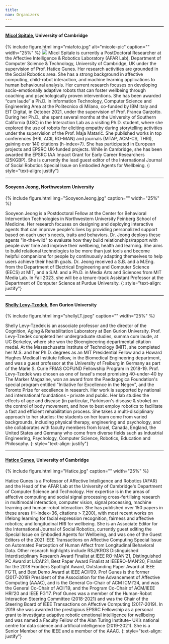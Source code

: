 ```yaml
---
title:
nav: Organizers
---
```


---
#### [Micol Spitale](https://micolspitale.com/), University of Cambridge
{% include figure.html img="miafoto.jpg" alt="micole-pic" caption="" width="25%" %}
![]("miafoto.jpg")
Micol Spitale is currently a PostDoctoral Researcher at the Affective Intelligence & Robotics Laboratory (AFAR Lab), Department of Computer Science & Technology, University of Cambridge, UK under the supervision of Prof. Hatice Gunes. Her research activities are grounded in the Social Robotics area. She has a strong background in affective computing, child-robot interaction, and machine learning applications to human behavioural analysis. Her current research focuses on developing socio-emotionally adaptive robots that can foster wellbeing through coaching and psychologically proven interventions. She has been awarded “cum laude” a Ph.D. in Information Technology, Computer Science and Engineering Area at the Politecnico di Milano, co-funded by IBM Italy and EIT Digital, in October 2021, under the supervision of Prof. Franca Garzotto. During her Ph.D., she spent several months at the University of Southern California (USC) in the Interaction Lab as a visiting Ph.D. student, where she explored the use of robots for eliciting empathy during storytelling activities under the supervision of the Prof. Maja Matarić. She published works in top conferences (HRI, ACII, RO-MAN) and journals (MTAP, ACM-CS, THRI), gaining over 140 citations (h-index=7). She has participated in European projects and EPSRC UK-funded projects. While in Cambridge, she has been awarded the EPSRC IAA Impact Grant for Early Career Researchers (25KGBP). She is currently the lead guest editor of the International Journal of Social Robotics Special Issue on Embodied Agents for Wellbeing.
{: style="text-align: justify"}

---

#### [Sooyeon Jeong](https://www.sooyeonjeong.com/), Northwestern University
{% include figure.html img="SooyeonJeong.jpg" caption="" width="25%" %}

Sooyeon Jeong is a Postdoctoral Fellow at the Center for Behavioral Intervention Technologies in Northwestern University Feinberg School of Medicine. Her research focuses on designing and deploying interactive agents that can improve people's lives by providing personalized support based on each user's needs, traits and behaviors. Dr. Jeong deploys these agents "in-the-wild" to evaluate how they build relationships/rapport with people over time and improve their wellbeing, health and learning. She aims to build relational technologies to be more than just tools and become helpful companions for people by continuously adapting themselves to help users achieve their health goals. Dr. Jeong received a S.B. and a M.Eng. from the Department of Electrical Engineering and Computer Science (EECS) at MIT, and a S.M. and a Ph.D. in Media Arts and Sciences from MIT Media Lab. In Fall 2023, she will be a tenure-track Assistant Professor at the Department of Computer Science at Purdue University. 
{: style="text-align: justify"}

---

#### [Shelly Levy-Tzedek](https://shelly453.wixsite.com/levy-tzedek-lab/people), Ben Gurion University
{% include figure.html img="shellyLT.jpeg" caption="" width="25%" %}

Shelly Levy-Tzedek is an associate professor and the director of the Cognition, Aging & Rehabilitation Laboratory at Ben Gurion University. Prof. Levy-Tzedek completed her undergraduate studies, summa cum laude, at UC Berkeley, where she won the Bioengineering departmental citation medal. At the Massachusetts Institute of Technology (MIT), she completed her M.S. and her Ph.D. degrees as an MIT Presidential Fellow and a Howard Hughes Medical Institute fellow, in the Biomedical Engineering department, and was a guest professor at the University of Freiburg in Germany as part of the Marie S. Curie FRIAS COFUND Fellowship Program in 2018-19. Prof. Levy-Tzedek was chosen as one of Israel's most promising 40-under-40 by The Marker Magazine, won an award from the Paedagogica Foundation's special program entitled "Initiative for Excellence in the Negev", and the Toronto Prize for excellence in research. Her work is supported by national and international foundations - private and public. Her lab studies the effects of age and disease (in particular, Parkinson's disease & stroke) on the control of body movement, and how to best employ robotics to facilitate a fast and efficient rehabilitation process. She takes a multi-disciplinary approach to her studies: the students on her team come from varied backgrounds, including physical therapy, engineering and psychology, and she collaborates with faculty members from Israel, Canada, England, the United States and Germany who come from diverse fields such as Industrial Engineering, Psychology, Computer Science, Robotics, Education and Philosophy.
{: style="text-align: justify"}

---

#### [Hatice Gunes](https://www.cl.cam.ac.uk/~hg410/), University of Cambridge
{% include figure.html img="Hatice.jpg" caption="" width="25%" %}

Hatice Gunes is a Professor of Affective Intelligence and Robotics (AFAR) and the Head of the AFAR Lab at the University of Cambridge's Department of Computer Science and Technology. Her expertise is in the areas of affective computing and social signal processing cross-fertilising research in multimodal interaction, computer vision, signal processing, machine learning and human-robot interaction. She has published over 150 papers in these areas (H-index=36, citations > 7,200),  with  most  recent  works  on lifelong learning for facial expression recognition, fairness and affective  robotics;  and  longitudinal  HRI  for  wellbeing.  She is an Associate Editor for the International Journal of Social Robotics, currently guest editing the Special Issue on Embodied Agents for Wellbeing, and was one of the Guest Editors of the 2021 IEEE Transactions on Affective Computing  Special  Issue  on  Automated  Perception  of  Human Affect   from   Longitudinal   Behavioral   Data. Other research highlights  include  RSJ/KROS  Distinguished  Interdisciplinary Research Award Finalist at IEEE RO-MAN’21, Distinguished PC  Award  at  IJCAI’21,  Best  Paper  Award  Finalist  at  IEEERO-MAN’20, Finalist for the 2018 Frontiers Spotlight Award, Outstanding  Paper  Award  at  IEEE  FG’11,  and  Best  Demo Award at IEEE ACII’09. Prof Gunes is the former (2017-2019) President of the Association for the Advancement of Affective Computing (AAAC), and is the General Co-Chair of ACM ICMI’24, and was the General Co-Chair of ACII’19, and the Program Co-Chair of ACM/IEEE HRI’20 and IEEE FG’17. Prof Gunes was a member of the Human-Robot Interaction Steering Committee (2018-2021) and was the Chair of the Steering Board of IEEE Transactions on Affective Computing (2017-2019). In 2019 she was awarded the prestigious EPSRC Fellowship as a personal grant to investigate adaptive robotic emotional intelligence for wellbeing and was named a Faculty Fellow of the Alan Turing Institute– UK’s national centre for data science and artificial intelligence (2019-2021). She is a Senior Member of the IEEE and a member of the AAAC.
{: style="text-align: justify"}

<!---

### [Micol Spitale](https://micolspitale.com/)
{% include figure.html img="miafoto.jpg" alt="micole-pic" caption="" width="25%" %}
Postdoc at Affective Intelligence & Robotics (AFAR) Lab\
Department of Computer Science and Technology, University of Cambridge\
15 JJ Thomson Ave, Cambridge CB3 0FD, UK\
ms2871@cam.ac.uk

Micol Spitale is currently a PostDoc at the Affective Intelligence & Robotics Laboratory (AFAR Lab), Department of Computer Science & Technology of the University of Cambridge, under the supervision of professor Hatice Gunes. Her research focuses on developing a Socio-emotionally Adaptive Robotic (ARoEQ) platform that can foster wellbeing through coaching and psychologically-proven interventions. She has just finalised her Ph.D. (end of October 2021) in Information Technology (Computer Science and Engineering Area) affiliated with IBM Italy and co-funded by EIT Digital (started in November 2018), I3Lab,  Department of Electronics, Information, and Bioengineering at Politecnico di Milano. She has worked as a researcher assistant for six months on different research projects, such as social robots to convey emotions and multisensory rooms for children with neurodevelopmental disorders. Then, she won a Ph.D. fellowship, and she started her Ph.D. on “Conversational Technologies for Children with Cognitive Disabilities”. During her second year of Ph.D., she spent six months at the University of Southern California (USC) in the Interaction Lab. She explored the use of robots to support children with cognitive disabilities. Finally, her doctoral thesis focuses on applying conversational Socially Assistive Robots to assess and train the linguistic skills of children with language impairments.
{: style="text-align: justify"}

---

### [Sooyeon Jeong](https://www.sooyeonjeong.com/)
{% include figure.html img="SooyeonJeong.jpg" alt="sooyeon-pic" caption="" width="25%" %}
Postdoctoral Fellow at Center for Behavioral Intervention Technologies\
Feinberg School of Medicine\
Northwestern University\
750 N. Lake Shore Drive, 10th Floor, Chicago, IL, USA\
sooyeon.jeong@northwestern.edu

Sooyeon Jeong is a NRSA Postdoctoral Fellow at the Center for Behavioral Intervention Technologies at the Feinberg School of Medicine in Northwestern University. Her research focuses on designing and deploying interactive agents that can improve people's lives by providing personalized support based on each user's needs, traits and behaviors. She deploys these agents "in-the-wild" to evaluate how they build relationships/rapport with people over time and improve their wellbeing, health and learning. Sooyeon received the Best Paper Award at the RO-MAN conference in 2020, and her research has been featured in popular press outlets, including in the New York Times, the Wired Magazine, CNN International, etc. She received her B.S. and M.Eng in Electrical Engineering and Computer Science at MIT and M.S. and Ph.D in Media Arts and Science from MIT Media Lab. 
{: style="text-align: justify"}

---

### [Emilia Barakova](https://www.tue.nl/en/research/researchers/emilia-barakova/)
{% include figure.html img="EmiliaWEB.jpg" alt="emilia-pic" caption="" width="25%" %}
Assistant Professor of Socially Intelligent Systems\
Department of Industrial Design\
Atlas 4.122, 5612 AZ Eindhoven, Netherlands\
e.i.barakova@tue.nl

Emilia I. Barakova received a Ph.D. degree in mathematics and physics from Groningen University, Groningen, The Netherlands, in 1999 and holds a Masters' degree from Technical University Sofia, Bulgaria. She is currently with the Department of Industrial Design, Eindhoven University of Technology, Eindhoven, The Netherlands, and leads the Social robotics Lab of the Eindhoven University of Technology. She has held research positions at RIKEN Brain Science Institute (Japan), GMD-Japan Research Laboratory (Japan), Groningen University (The Netherlands), and the Bulgarian Academy of Science (Bulgaria). She is an associate editor of the International Journal of Social Robotics and Editor of Personal and Ubiquitous Computing and has organized several IEEE and ACM conferences. She has expertise in social robotics, AI and robotics, modeling emotions and social behavior, and human-centered interaction design.
{: style="text-align: justify"}

---

### [Hatice Gunes](https://www.cl.cam.ac.uk/~hg410/)
{% include figure.html img="Hatice.jpg" alt="hatice-pic" caption="" width="25%" %}
Professor of Affective Intelligence & Robotics\
Department of Computer Science and Technology, University of Cambridge\
William Gates Building, 15 JJ Thomson Avenue, Cambridge, CB3 0FD, UK\
Hatice.Gunes@cl.cam.ac.uk

Hatice Gunes is a Professor of Affective Intelligence and Robotics (AFAR) and the Head of the AFAR Lab at the University of Cambridge's Department of Computer Science and Technology. Her expertise is in the areas of affective computing and social signal processing cross-fertilising research in multimodal interaction, computer vision, signal processing, machine learning and social robotics. She has published over 125 papers in these areas (H-index=34, citations > 6,000),  with  most  recent  works  on lifelong learning for facial expression recognition, fairness and affective robotics; and longitudinal HRI for wellbeing. She was one of the Guest Editors of the 2021 IEEE Transactions on Affective Computing Special Issue on Automated Perception of Human Affect from Longitudinal Behavioral Data. Other research highlights  include  RSJ/KROS  Distinguished  Interdisciplinary Research Award Finalist at IEEE RO-MAN’21, Distinguished PC Award at IJCAI’21, Best Paper Award Finalist at IEEE RO-MAN’20, Finalist for the 2018 Frontiers Spotlight Award, Outstanding Paper Award at IEEE FG’11, and Best Demo Award at IEEE ACII’09. Prof Gunes is the former President of the Association for the Advancement of Affective Computing (AAAC), and was the General Co-Chair of ACII’19, and the Program Co-Chair of ACM/IEEE HRI’20 and IEEE FG’17. She was a member of the Human-Robot Interaction Steering Committee (2018-2021) and was the Chair of the Steering Board of IEEE Transactions on Affective Computing (2017-2019). In 2019 she was awarded the prestigious EPSRC Fellowship as a personal grant to investigate adaptive robotic emotional intelligence for wellbeing and was named a Faculty Fellow of the Alan Turing Institute– UK’s national centre for data science and artificial intelligence (2019-2021). Prof Gunes is a Senior Member of the IEEE and a member of the AAAC.
{: style="text-align: justify"}
--> 